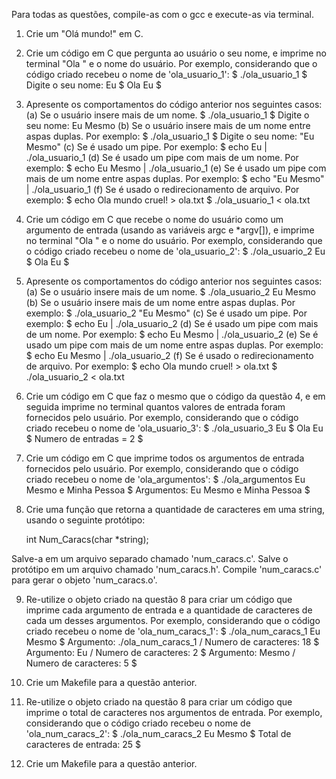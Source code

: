 Para todas as questões, compile-as com o gcc e execute-as via terminal.

1. Crie um "Olá mundo!" em C.

2. Crie um código em C que pergunta ao usuário o seu nome, e imprime no terminal "Ola " e o nome do usuário. Por exemplo, considerando que o código criado recebeu o nome de 'ola_usuario_1':
	$ ./ola_usuario_1
	$ Digite o seu nome: Eu
	$ Ola Eu
	$

3. Apresente os comportamentos do código anterior nos seguintes casos:
	(a) Se o usuário insere mais de um nome.
		$ ./ola_usuario_1
		$ Digite o seu nome: Eu Mesmo
	(b) Se o usuário insere mais de um nome entre aspas duplas. Por exemplo:
		$ ./ola_usuario_1
		$ Digite o seu nome: "Eu Mesmo"
	(c) Se é usado um pipe. Por exemplo:
		$ echo Eu | ./ola_usuario_1
	(d) Se é usado um pipe com mais de um nome. Por exemplo:
		$ echo Eu Mesmo | ./ola_usuario_1
	(e) Se é usado um pipe com mais de um nome entre aspas duplas. Por exemplo:
		$ echo "Eu Mesmo" | ./ola_usuario_1
	(f) Se é usado o redirecionamento de arquivo. Por exemplo:
		$ echo Ola mundo cruel! > ola.txt
		$ ./ola_usuario_1 < ola.txt

4. Crie um código em C que recebe o nome do usuário como um argumento de entrada (usando as variáveis argc e *argv[]), e imprime no terminal "Ola " e o nome do usuário. Por exemplo, considerando que o código criado recebeu o nome de 'ola_usuario_2':
	$ ./ola_usuario_2 Eu
	$ Ola Eu
	$

5. Apresente os comportamentos do código anterior nos seguintes casos:
	(a) Se o usuário insere mais de um nome.
		$ ./ola_usuario_2 Eu Mesmo
	(b) Se o usuário insere mais de um nome entre aspas duplas. Por exemplo:
		$ ./ola_usuario_2 "Eu Mesmo"
	(c) Se é usado um pipe. Por exemplo:
		$ echo Eu | ./ola_usuario_2
	(d) Se é usado um pipe com mais de um nome. Por exemplo:
		$ echo Eu Mesmo | ./ola_usuario_2
	(e) Se é usado um pipe com mais de um nome entre aspas duplas. Por exemplo:
		$ echo Eu Mesmo | ./ola_usuario_2
	(f) Se é usado o redirecionamento de arquivo. Por exemplo:
		$ echo Ola mundo cruel! > ola.txt
		$ ./ola_usuario_2 < ola.txt

6. Crie um código em C que faz o mesmo que o código da questão 4, e em seguida imprime no terminal quantos valores de entrada foram fornecidos pelo usuário. Por exemplo, considerando que o código criado recebeu o nome de 'ola_usuario_3':
	$ ./ola_usuario_3 Eu
	$ Ola Eu
	$ Numero de entradas = 2
	$

7. Crie um código em C que imprime todos os argumentos de entrada fornecidos pelo usuário. Por exemplo, considerando que o código criado recebeu o nome de 'ola_argumentos':
	$ ./ola_argumentos Eu Mesmo e Minha Pessoa
	$ Argumentos: Eu Mesmo e Minha Pessoa
	$

8. Crie uma função que retorna a quantidade de caracteres em uma string, usando o seguinte protótipo:

	int Num_Caracs(char *string);

Salve-a em um arquivo separado chamado 'num_caracs.c'. Salve o protótipo em um arquivo chamado 'num_caracs.h'. Compile 'num_caracs.c' para gerar o objeto 'num_caracs.o'.

9. Re-utilize o objeto criado na questão 8 para criar um código que imprime cada argumento de entrada e a quantidade de caracteres de cada um desses argumentos. Por exemplo, considerando que o código criado recebeu o nome de 'ola_num_caracs_1':
	$ ./ola_num_caracs_1 Eu Mesmo
	$ Argumento: ./ola_num_caracs_1 / Numero de caracteres: 18
	$ Argumento: Eu / Numero de caracteres: 2
	$ Argumento: Mesmo / Numero de caracteres: 5
	$

10. Crie um Makefile para a questão anterior.

11. Re-utilize o objeto criado na questão 8 para criar um código que imprime o total de caracteres nos argumentos de entrada. Por exemplo, considerando que o código criado recebeu o nome de 'ola_num_caracs_2':
	$ ./ola_num_caracs_2 Eu Mesmo
	$ Total de caracteres de entrada: 25
	$

12. Crie um Makefile para a questão anterior.
